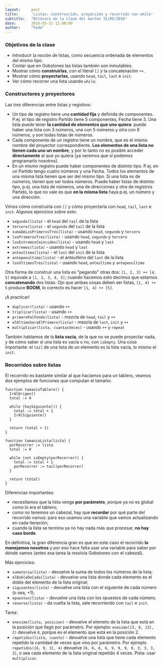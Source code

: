 ```yaml
---
layout:     post
title:      'Listas: construcción, proyección y recorrido con while'
subtitle:   "Bitácora de la clase del martes 31/05/2016"
date:       2016-05-31 12:00:00
author:     "Fede"
---
```


### Objetivos de la clase

* Introducir la noción de listas, como secuencia ordenada de elementos del mismo tipo.
* Contar que en Gobstones las listas también son inmutables.
* Mostrar cómo **construirlas**, con el literal `[]` y la concatenación `++`.
* Mostrar cómo **proyectarlas**, usando `head`, `tail`, `last` e `init`.
* Ver cómo recorrer una lista usando `while`.

### Constructores y proyectores

Las tres diferencias entre listas y registros:

* Un tipo de registro tiene una **cantidad fija** y definida de componentes. P.ej. el tipo de registro Partido tiene 5 componentes, Fecha tiene 3. Una lista puede tener **la cantidad de elementos que uno quiera**: puede haber una lista con 3 números, una con 5 números y otra con 8 números, y son todas listas de números.
* Cada componente de un registro tiene un nombre, que es el mismo nombre del proyector correspondiente. **Los elementos de una lista no tienen cada uno un nombre**, y por lo tanto no es posible acceder **directamente** al que yo quiera (ya veremos que sí podemos programarlo nosotros).
* En un mismo registro puede haber componentes de distinto tipo. P.ej. en un Partido tengo cuatro números y una Fecha. Todos los elementos de una misma lista tienen que ser del mismo tipo. Si una lista es de números, tienen que ser todos números. Puede haber listas de distinto tipo, p.ej. una lista de números, una de direcciones y otra de registros Partido, lo que no vale es que **en la misma lista** haya p.ej. un número y una dirección.

Vimos cómo construirla con `[]` y cómo proyectarla con `head`, `tail`, `last` e `init`. Algunos ejercicios sobre esto:

* `segundo(lista)` - el `head` del `tail` de la lista
* `tercero(lista)` - el `segundo` del `tail` de la lista
* `sumaDeLosPrimerosTres(lista)` - usando `head`, `segundo` y `tercero`
* `losPrimerosTres(lista)` - usando `head`, `segundo` y `tercero`
* `losExtremosCoinciden(lista)` - usando `head` y `last`
* `extremos(lista)` - usando `head` y `last`
* `anteultimo(lista)` - el `last` del `init` de la lista
* `antepenultimo(lista)` - el anteultimo del `last` de la lista
* `losUltimosTres(lista)` - usando `head`, `anteultimo` y `antepenultimo`

Otra forma de construir una lista es "pegando" otras dos: `[1, 2, 3] ++ [4, 5]` equivale a `[1, 2, 3, 4, 5]`; cuando hacemos esto decimos que estamos **concatenando** dos listas. Ojo que ambas cosas deben ser listas, `[1, 4] ++ 5` produce **BOOM**, lo correcto es hacer `[1, 4] ++ [5]`.

¡A practicar!

* `duplicar(lista)` - usando `++`
* `triplicar(lista)` - usando `++`
* `primeroPalFondo(lista)` - mezcla de `head`, `tail` y `++`
* `elUltimoSeraElPrimero(lista)` - mezcla de `last`, `init` y `++`
* `multiplicar(lista, cuantasVeces)` - usando `++` y `repeat`

También hablamos de la **lista vacía**, de la que no se puede proyectar nada, y de cómo saber si una lista es vacía o no, con `isEmpty`. Una cosa importante: el `tail` de una lista de un elemento es la lista vacía, lo mismo el `init`.

### Recorridos sobre listas

El recorrido es bastante similar al que hacíamos para un tablero, veamos dos ejemplos de funciones que computan el tamaño:

```
function tamanioTablero() {
  IrAlOrigen()
  total := 0
  
  while (haySiguiente()) {
    total := total + 1
    IrAlSiguiente()
  }

  return (total + 1)
}
```

```
function tamanioLista(lista) {
  porRecorrer := lista
  total := 0
  
  while (not isEmpty(porRecorrer)) {
    total := total + 1
    porRecorrer := tail(porRecorrer)
  }

  return (total)
}
```

Diferencias importantes:

* necesitamos que la lista venga **por parámetro**, porque ya no es global como lo era el tablero;
* como no tenemos un cabezal, hay que **recordar** por qué parte del recorrido vamos: para eso usamos una variable que vamos actualizando en cada iteración;
* cuando la lista se termina ya no hay nada más que procesar, **no hay caso borde**.

En definitiva, la gran diferencia gran es que en este caso el recorrido **lo manejamos nosotros** y por eso hace falta usar una variable para saber por dónde vamos (antes esa tarea la resolvía Gobstones con el cabezal).

Más ejercicios:

* `sumatoria(lista)` - devuelve la suma de todos los números de la lista;
* `elDobleDeCada(lista)` - devuelve una lista donde cada elemento es el doble del elemento de la lista original;
* `siguientes(lista)` - devuelve una lista con el siguiente de cada número (o sea, +1);
* `opuestos(lista)` - devuelve una lista con los opuestos de cada número;
* `reverso(lista)` - da vuelta la lista, sale recorriendo con `tail` e `init`.

Tarea:

* `enesimo(lista, posicion)` - devuelve el elemeto de la lista que está en la posición que llegó por parámetro. Por ejemplo: `enesimo([3, 8, 13], 2)` devuelve `8`, porque es el elemento que está en la posición 2.
* `repetidos(lista, cuanto)` - devuelve una lista que tiene cada elemento repetido la cantidad de veces que vino por parámetro. Por ejemplo `repetidos([6, 9, 3], 4)` devuelve `[6, 6, 6, 6, 9, 9, 9, 9, 3, 3, 3, 3]`, o sea cada elemento de la lista original repetido 4 veces. Pista: usar `multiplicar`.